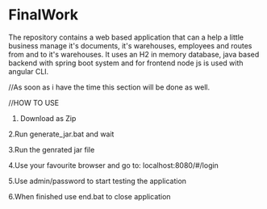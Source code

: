 # FinalWork

The repository contains a web based application that can a help a little business manage it's documents, it's warehouses, employees and routes from and to it's warehouses. It uses an H2 in memory database, java based backend with spring boot system and for frontend node js is used with angular CLI.

//As soon as i have the time this section will be done as well.

//HOW TO USE

1. Download as Zip

2.Run generate_jar.bat and wait

3.Run the genrated jar file

4.Use your favourite browser and go to: localhost:8080/#/login

5.Use admin/password to start testing the application

6.When finished use end.bat to close application
